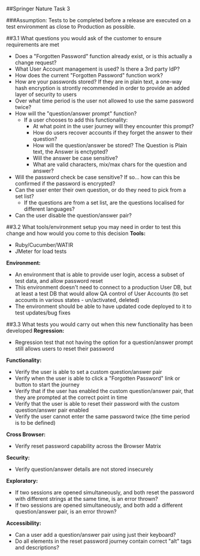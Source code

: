 ##Springer Nature Task 3


###Assumption: Tests to be completed before a release are executed on a test environment as close to Production as possible.

##3.1 What questions you would ask of the customer to ensure requirements are met
- Does a "Forgotten Password" function already exist, or is this actually a change request?
- What User Account management is used? Is there a 3rd party IdP?
- How does the current "Forgotten Password" function work?
- How are your passwords stored? If they are in plain text, a one-way hash encryption is strontly recommended in order to provide an added layer of security to users
- Over what time period is the user not allowed to use the same password twice? 
- How will the "question/answer prompt" function?
   - If a user chooses to add this functionality:
        - At what point in the user journey will they encounter this prompt? 
        - How do users recover accounts if they forget the answer to their question?
        - How will the question/answer be stored? The Question is Plain text, the Answer is enctypted?
        - Will the answer be case sensitive?
        - What are valid characters, mix/max chars for the question and answer?
- Will the password check be case sensitive? If so... how can this be confirmed if the password is encrypted?
- Can the user enter their own question, or do they need to pick from a set list?
    - If the questions are from a set list, are the questions localised for different languages?
- Can the user disable the question/answer pair?
         
##3.2 What tools/environment setup you may need in order to test this change and how would you come to this decision
**Tools:**
- Ruby/Cucumber/WATIR
- JMeter for load tests

**Environment:**
- An environment that is able to provide user login, access a subset of test data, and allow password reset
- This environment doesn't need to connect to a production User DB, but at least a test DB that would allow QA control of User Accounts (to set accounts in various states - un/activated, deleted)
- The environment should be able to have updated code deployed to it to test updates/bug fixes
 
 
##3.3 What tests you would carry out when this new functionality has been developed
**Regression:**
- Regression test that not having the option for a question/answer prompt still allows users to reset their password

**Functionality:**
- Verify the user is able to set a custom question/answer pair
- Verify when the user is able to click a "Forgotten Password" link or button to start the journey
- Verify that if the user has enabled the custom question/answer pair, that they are prompted at the correct point in time
- Verify that the user is able to reset their password with the custom question/answer pair enabled
- Verify the user cannot enter the same password twice (the time period is to be defined)

**Cross Browser:**
- Verify reset password capability across the Browser Matrix

**Security:**
- Verify question/answer details are not stored insecurely

**Exploratory:**
- If two sessions are opened simultaneously, and both reset the password with different strings at the same time, is an error thrown?
- If two sessions are opened simultaneously, and both add a different question/answer pair, is an error thrown?
 
**Accessibility:**
- Can a user add a question/answer pair using just their keyboard?
- Do all elements in the reset password journey contain correct "alt" tags and descriptions?
